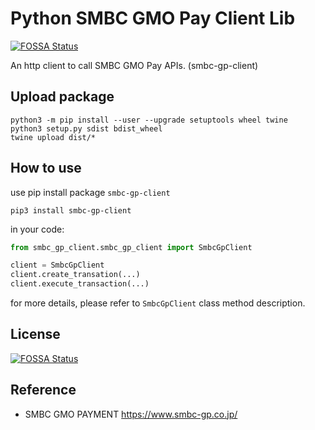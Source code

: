 # Python SMBC GMO Pay Client Lib
[![FOSSA Status](https://app.fossa.com/api/projects/git%2Bgithub.com%2FMonoidDev%2Fsmbc-gp-client.svg?type=shield)](https://app.fossa.com/projects/git%2Bgithub.com%2FMonoidDev%2Fsmbc-gp-client?ref=badge_shield)

An http client to call SMBC GMO Pay APIs. (smbc-gp-client)

## Upload package
```
python3 -m pip install --user --upgrade setuptools wheel twine
python3 setup.py sdist bdist_wheel
twine upload dist/*
```

## How to use
use pip install package `smbc-gp-client`
```
pip3 install smbc-gp-client
```
in your code:
```python
from smbc_gp_client.smbc_gp_client import SmbcGpClient

client = SmbcGpClient
client.create_transation(...)
client.execute_transaction(...)
```
for more details, please refer to `SmbcGpClient` class method description.

## License
[![FOSSA Status](https://app.fossa.com/api/projects/git%2Bgithub.com%2FMonoidDev%2Fsmbc-gp-client.svg?type=large)](https://app.fossa.com/projects/git%2Bgithub.com%2FMonoidDev%2Fsmbc-gp-client?ref=badge_large)

## Reference
- SMBC GMO PAYMENT https://www.smbc-gp.co.jp/

